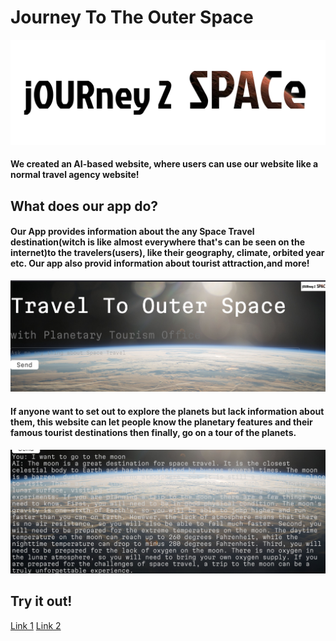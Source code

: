 # Journey To The Outer Space

![](./journery2space%20%20header.png)

#### We created an AI-based website, where users can use our website like a normal travel agency website!

## What does our app do?

#### Our App provides information about the any Space Travel destination(witch is like almost everywhere that's can be seen on the internet)to the travelers(users), like their geography, climate, orbited year etc. Our app also provid information about tourist attraction,and more! 

![](./md/messageImage_1696775522125.jpg)

#### If anyone want to set out to explore the planets but lack information about them, this website can let people know the planetary features and their famous tourist destinations then finally, go on a tour of the planets.

![](./md/messageImage_1696775575942.jpg)

## Try it out!

[Link 1](Super1115.pythonanywhere.com)
[Link 2](journeytospace.co)
